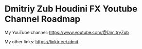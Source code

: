 # Dmitriy Zub Houdini FX Youtube Channel Roadmap

My YouTube channel: https://www.youtube.com/@DimitryZub

My other links: https://linktr.ee/zdmit
